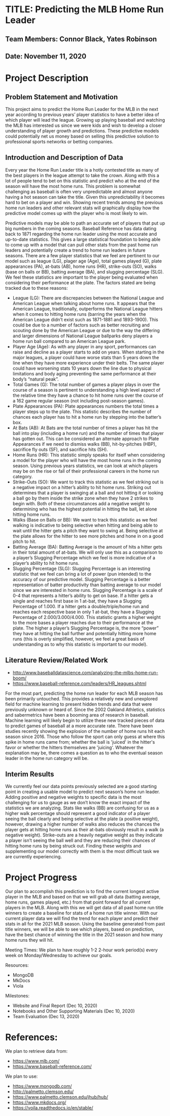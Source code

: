 # TITLE: Predicting the MLB Home Run Leader
## Team Members: Connor Black, Yates Robinson
## Date: November 11, 2020

# Project Description
## Problem Statement and Motivation
This project aims to predict the Home Run Leader for the MLB in the next year according to previous years’ player statistics to have a better idea of which player will lead the league. Growing up playing baseball and watching the MLB has interested us since we were kids and wish to develop a closer understanding of player growth and predictions. These predictive models could potentially net us money based on selling this predictive solution to professional sports networks or betting companies.

## Introduction and Description of Data
Every year the Home Run Leader title is a hotly contested title as many of the best players in the league attempt to take the crown. Along with this a lot of people tend to bet on this statistic and predict who at the end of the season will have the most home runs. This problem is somewhat challenging as baseball is often very unpredictable and almost anyone having a hot season can take the title. Given this unpredictability it becomes hard to bet on a player and win. Showing recent trends among the previous home run leaders and other relevant stats will graphically display how the predictive model comes up with the player who is most likely to win.

Predictive models may be able to path an accurate set of players that put up big numbers in the coming seasons. Baseball Reference has data dating back to 1871 regarding the home run leader using the most accurate and up-to-date statistics. This gives a large statistical foundation to being able to come up with a model that can pull other stats from the past home run leaders and potentially create a trend to home run leaders in future seasons. There are a few player statistics that we feel are pertinent to our model such as league (LG), plager age (Age), total games played (G), plate appearances (PA), at-bats (AB), home runs (HR), strike-outs (SO), walks (base on balls or BB), batting average (BA), and slugging percentage (SLG). We feel these statistics are important to the player being evaluated when considering their performance at the plate. The factors stated are being tracked due to these reasons:
- League (LG): There are discrepancies between the National League and American League when talking about home runs. It appears that the American League, traditionally, outperforms the National League hitters when it comes to hitting home runs (barring the years when the American League didn’t exist such as 1871-1881 and 1893-1900). This could be due to a number of factors such as better recruiting and scouting done by the American League or due to the way the differing and larger dimensions of National League ballparks deny players a home run ball compared to an American League park.
- Player Age (Age): As with any player in any sport, performances can raise and decline as a player starts to add on years. When starting in the major leagues, a player could have worse stats than 5 years down the line when they have more experience under their belts. The same player could have worsening stats 10 years down the line due to physical limitations and body aging preventing the same performance at their body’s “natural peak”.
- Total Games (G): The total number of games a player plays in over the course of a season is pertinent to understanding a high level aspect of the relative time they have a chance to hit home runs over the course of a 162 game regular season (not including post-season games).
- Plate Appearances (PA): Plate appearances numbers the total times a player steps up to the plate. This statistic describes the number of chances each player has to hit a home run by stepping into the batter’s box.
- At Bats (AB): At Bats are the total number of times a player has hit the ball into play (including a home run) and the number of times that player has gotten out. This can be considered an alternate approach to Plate Appearances if we need to dismiss walks (BB), hit-by-pitches (HBP), sacrifice fly outs (SF), and sacrifice hits (SH).
- Home Runs (HR): This statistic simply speaks for itself when considering a model for the player who will have the most home runs in the coming season. Using previous years statistics, we can look at which players may be on the rise or fall of their professional careers in the home run category.
- Strike-Outs (SO): We want to track this statistic as we feel striking out is a negative impact on a hitter’s ability to hit home runs. Striking out determines that a player is swinging at a ball and not hitting it or looking a ball go by them inside the strike zone when they have 2 strikes to begin with. Both of these circumstances add a negative weight to determining who has the highest potential in hitting the ball, let alone hitting home runs.
- Walks (Base on Balls or BB): We want to track this statistic as we feel walking is indicative to being selective when hitting and being able to wait until the hitter gets a pitch they want to swing at. Being selective at the plate allows for the hitter to see more pitches and hone in on a good pitch to hit.
- Batting Average (BA): Batting Average is the amount of hits a hitter gets in their total amount of at-bats. We will only use this as a comparison to a player’s Slugging Percentage which we feel is more indicative of a player’s ability to hit home runs.
- Slugging Percentage (SLG): Slugging Percentage is an interesting statistic that we feel can bring a lot of power (pun intended) to the accuracy of our predictive model. Slugging Percentage is a better representation of batter productivity than batting average to our model since we are interested in home runs. Slugging Percentage is a scale of 0-4 that represents a hitter’s ability to get on base. If a hitter gets a single and reaches first base in 1 at-bat, they have a Slugging Percentage of 1.000. If a hitter gets a double/triple/home run and reaches each respective base in only 1 at-bat, they have a Slugging Percentage of 2.000/3.000/4.000. This statistic grants a higher weight to the more bases a player reaches due to their performance at the plate. The higher a player’s Slugging Percentage is, the more “power” they have at hitting the ball further and potentially hitting more home runs (this is overly simplified, however, we feel a great basis of understanding as to why this statistic is important to our model).

## Literature Review/Related Work 
- http://www.baseballdatascience.com/analyzing-the-mlbs-home-run-boom/
- https://www.baseball-reference.com/leaders/HR_leagues.shtml

For the most part, predicting the home run leader for each MLB season has been primarily untouched. This provides a relatively new and unexplored field for machine learning to present hidden trends and data that were previously unknown or heard of. Since the 2002 Oakland Athletics, statistics and sabermetrics have been a booming area of research in baseball. Machine learning will likely begin to utilize these new tracked pieces of data to predict games of baseball at a more accurate rate. There have been studies recently showing the explosion of the number of home runs hit each season since 2016. Those who follow the sport can only guess at where this spike in home runs came from; whether the ball is 'juiced' in the hitter's favor or whether the hitters themselves are 'juicing'. Whatever the explanation may be, there comes a question as to who the eventual season leader in the home run category will be.

## Interim Results
We currently feel our data points previously selected are a good starting point in creating a usable model to predict next season’s home run leader. Adding positive and negative weights to specific data is the most challenging for us to gauge as we don’t know the exact impact of the statistics we are analyzing. Stats like walks (BB) are confusing for us as a higher walk percentage should represent a good indicator of a player seeing the ball clearly and being selective at the plate (a positive weight), however, drawing a higher number of walks also reduces the chances the player gets at hitting home runs as their at-bats obviously result in a walk (a negative weight). Strike-outs are a heavily negative weight as they indicate a player isn’t seeing the ball well and they are reducing their chances of hitting home runs by being struck out. Finding these weights and supplementing our model correctly with them is the most difficult task we are currently experiencing.

# Project Progress
Our plan to accomplish this prediction is to find the current longest active player in the MLB and based on that we will grab all data (batting average, home runs, games played, etc.) from that point forward for all current players in the MLB. Along with this we will get data of all past home run title winners to create a baseline for stats of a home run title winner. With our current player data we will find the trend for each player and predict their stats in all for the 2021 MLB season. Using the baseline generated from past title winners, we will be able to see which players, based on prediction, have the best chance of winning the title in the 2021 season and how many home runs they will hit.

Meeting Times:
We plan to have roughly 1-2 2-hour work period(s) every week on Monday/Wednesday to achieve our goals.

Resources:
- MongoDB
- MkDocs
- Viola


Milestones:
- Website and Final Report (Dec 10, 2020)
- Notebooks and Other Supporting Materials (Dec 10, 2020)
- Team Evaluation (Dec 13, 2020)

# References:
We plan to retrieve data from:
- https://www.mlb.com/ 
- https://www.baseball-reference.com/ 

We plan to use:
- https://www.mongodb.com/ 
- http://palmetto.clemson.edu/ 
- https://www.palmetto.clemson.edu/jhub/hub/ 
- https://www.mkdocs.org/ 
- https://voila.readthedocs.io/en/stable/ 

